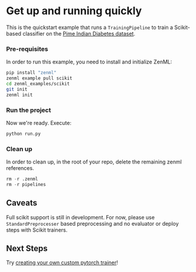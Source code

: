 # Get up and running quickly
This is the quickstart example that runs a `TrainingPipeline` to train a Scikit-based classifier on the 
[Pime Indian Diabetes dataset](https://www.kaggle.com/uciml/pima-indians-diabetes-database).

### Pre-requisites
In order to run this example, you need to install and initialize ZenML:

```bash
pip install "zenml"
zenml example pull scikit
cd zenml_examples/scikit
git init
zenml init
```

### Run the project
Now we're ready. Execute:

```bash
python run.py
```


### Clean up
In order to clean up, in the root of your repo, delete the remaining zenml references.

```python
rm -r .zenml
rm -r pipelines
```

## Caveats
Full scikit support is still in development. For now, please use `StandardPreprocesser` based 
preprocessing and no evaluator or deploy steps with Scikit trainers.

## Next Steps
Try [creating your own custom pytorch trainer](https://docs.zenml.io/getting-started/creating-custom-logic.html)!